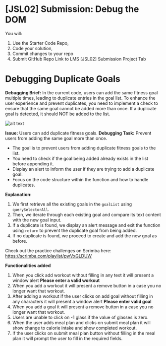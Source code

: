 # [JSL02] Submission: Debug the DOM

You will: 
1. Use the Starter Code Repo, 
2. Code your solution,
3. Commit changes to your repo
3. Submit GitHub Repo Link to LMS [JSL02] Submission Project Tab

# Debugging Duplicate Goals

**Debugging Brief:**
In the current code, users can add the same fitness goal multiple times, leading to duplicate entries in the goal list. To enhance the user experience and prevent duplicates, you need to implement a check to ensure that the same goal cannot be added more than once. If a duplicate goal is detected, it should NOT be added to the list.

![alt text](JSL02_Solution.png)

**Issue:** Users can add duplicate fitness goals.
**Debugging Task:** Prevent users from adding the same goal more than once.

- The goal is to prevent users from adding duplicate fitness goals to the list.
- You need to check if the goal being added already exists in the list before appending it.
- Display an alert to inform the user if they are trying to add a duplicate goal.
- Focus on the code structure within the function and how to handle duplicates.

**Explanation:**
1. We first retrieve all the existing goals in the `goalList` using `querySelectorAll`.
2. Then, we iterate through each existing goal and compare its text content with the new goal input.
3. If a duplicate is found, we display an alert message and exit the function using `return` to prevent the duplicate goal from being added.
4. If no duplicate is found, we proceed to create and add the new goal as before.

Check out the practice challenges on Scrimba here: https://scrimba.com/playlist/pwVxGLDUW

**Functionalities added**
1. When you click add workout without filling in any text it will present a window alert **Please enter a valid workout** 
2. When you add a workout it will present a remove button in a case you no longer want that workout.
3. After adding a workout if the user clicks on add goal without filling in any characters it will present a window alert **Please enter valid goal**
4. When you add a goal it will present a remove button in a case you no longer want that workout.
5. Users are unable to click on -1 glass if the value of glasses is zero.
6. When the user adds meal plan and clicks on submit meal plan it will show change to calorie intake and show completed workout.
7. If the user clicks on submit meal plan button without filling in the meal plan it will prompt the user to fill in the required fields.

